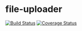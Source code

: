 # file-uploader
[![Build Status](https://travis-ci.org/super3/file-uploader.svg?branch=master)](https://travis-ci.org/super3/file-uploader)
[![Coverage Status](https://coveralls.io/repos/github/super3/file-uploader/badge.svg?branch=master)](https://coveralls.io/github/super3/file-uploader?branch=master)
